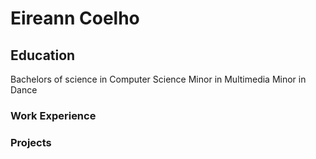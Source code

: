 # Eireann Coelho

## Education
Bachelors of science in Computer Science
Minor in Multimedia
Minor in Dance

### Work Experience

### Projects 
